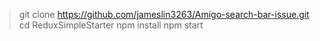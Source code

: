 
> git clone https://github.com/jameslin3263/Amigo-search-bar-issue.git
> cd ReduxSimpleStarter
> npm install
> npm start
